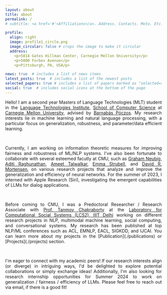 ```yaml
---
layout: about
title: about
permalink: /
# subtitle: <a href='#'>Affiliations</a>. Address. Contacts. Moto. Etc.

profile:
  align: right
  image: profile1_circle.png
  image_circular: false # crops the image to make it circular
  address:
    <p>5814 Gates Hillman Center, Carnegie Mellon University</p>
    <p>5000 Forbes Avenue</p>
    <p>Pittsburgh, PA, USA/p>

news: true  # includes a list of news items
latest_posts: true  # includes a list of the newest posts
selected_papers: true # includes a list of papers marked as "selected={true}"
social: true  # includes social icons at the bottom of the page
---
```


<div style="text-align: justify"> Hello! I am a second year Masters of Language Technologies (MLT) student in the <a href="https://www.lti.cs.cmu.edu/">Language Technologies Institute</a>, <a href="https://www.cs.cmu.edu/">School of Computer Science</a> at <a href="https://www.cmu.edu/">Carnegie Mellon University</a>, advised by <a href="https://www.cs.cmu.edu/~bapoczos/">Barnabás Póczos</a>. My research interests lie in machine learning and natural language processing, with a particular focus on generalization, robustness, and parameter/data efficient learning. </div>
<p>&nbsp;</p>

<div style="text-align: justify"> Currently, I am working on information theoretic measures for improving fairness and robustness of ML/NLP systems. I've also been fortunate to collaborate with several esteemed facutly at CMU, such as <a href="http://www.phontron.com/index.php">Graham Neubig</a>, <a href="https://www.cs.cmu.edu/~aditirag/">Aditi Raghunathan</a>, <a href="https://www.cs.cmu.edu/~atalwalk/">Ameet Talwalkar</a>, <a href="https://strubell.github.io">Emma Strubell</a>, and <a href="https://www.cs.cmu.edu/~dmortens/">David R. Mortensen</a>, on various research projects that analyze and improve the generalization and efficiency of neural networks. For the summer of 2023, I interned with Apple Research (Siri), investigating the emergent capabilities of LLMs for dialog applications. </div>
<p>&nbsp;</p>

<div style="text-align: justify"> Before coming to CMU, I was a Predoctoral Researcher / Research Associate with <a href="https://www.cmu.edu/">Prof. Tanmoy Chakraborty</a> at the <a href="https://www.lcs2.in/">Laboratory for Computational Social Systems (LCS2), IIIT Delhi</a> working on different research projects in NLP, multimodal machine learning, social computing, and conversational systems. My research has been published at top NLP/ML conferences such as ACL, EMNLP, EACL, SIGKDD, and IJCAI. You can learn more about my projects in the [Publication](./publications) or [Projects](./projects) section. </div>
<p>&nbsp;</p>

<div style="text-align: justify"> I'm eager to connect with my academic peers! If our research interests align (or diverge) in intriguing ways, I'd be delighted to explore potential collaborations or simply exchange ideas! Additionally, I'm also looking for research internship opportunities for Summer 2024 to work on generalization / fairness / efficiency of LLMs. Please feel free to reach out via email, if there is a good fit! </div>
<p>&nbsp;</p>
